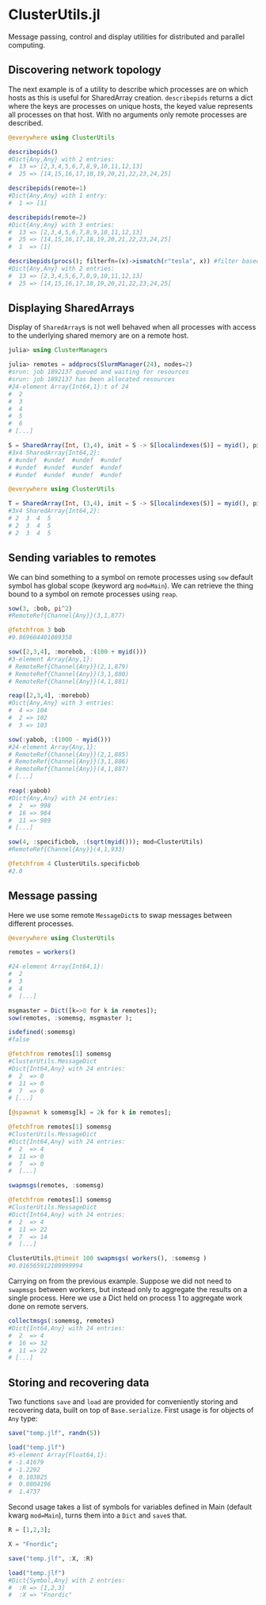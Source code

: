 
# ClusterUtils.jl

Message passing, control and display utilities for distributed and parallel computing.

## Discovering network topology

The next example is of a utility to describe which processes are on which hosts as this is useful for SharedArray creation.
`describepids` returns a dict where the keys are processes on unique hosts, the keyed value represents all processes on that host.
With no arguments only remote processes are described.

```julia
@everywhere using ClusterUtils

describepids()
#Dict{Any,Any} with 2 entries:
#  13 => [2,3,4,5,6,7,8,9,10,11,12,13]
#  25 => [14,15,16,17,18,19,20,21,22,23,24,25]

describepids(remote=1)
#Dict{Any,Any} with 1 entry:
#  1 => [1]

describepids(remote=2)
#Dict{Any,Any} with 3 entries:
#  13 => [2,3,4,5,6,7,8,9,10,11,12,13]
#  25 => [14,15,16,17,18,19,20,21,22,23,24,25]
#  1  => [1]

describepids(procs(); filterfn=(x)->ismatch(r"tesla", x)) #filter based on `hostname`
#Dict{Any,Any} with 2 entries:
#  13 => [2,3,4,5,6,7,8,9,10,11,12,13]
#  25 => [14,15,16,17,18,19,20,21,22,23,24,25]
```
## Displaying SharedArrays

Display of `SharedArray`s is not well behaved when all processes with access to the underlying shared memory are on a remote host.

```julia
julia> using ClusterManagers

julia> remotes = addprocs(SlurmManager(24), nodes=2)
#srun: job 1892137 queued and waiting for resources
#srun: job 1892137 has been allocated resources
#24-element Array{Int64,1}:t of 24
#  2
#  3
#  4
#  5
#  6
# [...]

S = SharedArray(Int, (3,4), init = S -> S[localindexes(S)] = myid(), pids=[2,3,4,5])
#3x4 SharedArray{Int64,2}:
# #undef  #undef  #undef  #undef
# #undef  #undef  #undef  #undef
# #undef  #undef  #undef  #undef

@everywhere using ClusterUtils

T = SharedArray(Int, (3,4), init = S -> S[localindexes(S)] = myid(), pids=[2,3,4,5])
#3x4 SharedArray{Int64,2}:
# 2  3  4  5
# 2  3  4  5
# 2  3  4  5
```

## Sending variables to remotes

We can bind something to a symbol on remote processes using `sow` default symbol has global scope (keyword arg `mod=Main`). 
We can retrieve the thing bound to a symbol on remote processes using `reap`.

```julia
sow(3, :bob, pi^2)
#RemoteRef{Channel{Any}}(3,1,877)

@fetchfrom 3 bob
#9.869604401089358

sow([2,3,4], :morebob, :(100 + myid()))
#3-element Array{Any,1}:
# RemoteRef{Channel{Any}}(2,1,879)
# RemoteRef{Channel{Any}}(3,1,880)
# RemoteRef{Channel{Any}}(4,1,881)

reap([2,3,4], :morebob)
#Dict{Any,Any} with 3 entries:
#  4 => 104
#  2 => 102
#  3 => 103

sow(:yabob, :(1000 - myid()))
#24-element Array{Any,1}:
# RemoteRef{Channel{Any}}(2,1,885) 
# RemoteRef{Channel{Any}}(3,1,886) 
# RemoteRef{Channel{Any}}(4,1,887) 
# [...]

reap(:yabob)
#Dict{Any,Any} with 24 entries:
#  2  => 998
#  16 => 984
#  11 => 989
# [...]

sow(4, :specificbob, :(sqrt(myid())); mod=ClusterUtils)
#RemoteRef{Channel{Any}}(4,1,933)

@fetchfrom 4 ClusterUtils.specificbob
#2.0

```

## Message passing

Here we use some remote `MessageDict`s to swap messages between different processes.

```julia
@everywhere using ClusterUtils

remotes = workers()

#24-element Array{Int64,1}:
#  2
#  3
#  4
#  [...]

msgmaster = Dict([k=>0 for k in remotes]);
sow(remotes, :somemsg, msgmaster );

isdefined(:somemsg)
#false

@fetchfrom remotes[1] somemsg
#ClusterUtils.MessageDict
#Dict{Int64,Any} with 24 entries:
#  2  => 0
#  11 => 0
#  7  => 0
# [...]

[@spawnat k somemsg[k] = 2k for k in remotes];

@fetchfrom remotes[1] somemsg
#ClusterUtils.MessageDict
#Dict{Int64,Any} with 24 entries:
#  2  => 4
#  11 => 0
#  7  => 0
#  [...]

swapmsgs(remotes, :somemsg)

@fetchfrom remotes[1] somemsg
#ClusterUtils.MessageDict
#Dict{Int64,Any} with 24 entries:
#  2  => 4
#  11 => 22
#  7  => 14
#  [...]

ClusterUtils.@timeit 100 swapmsgs( workers(), :somemsg )
#0.016565912109999994
```

Carrying on from the previous example. Suppose we did not need to `swapmsgs` between workers, but instead only to aggregate the results on a single process.
Here we use a Dict held on process 1 to aggregate work done on remote servers.

```julia
collectmsgs(:somemsg, remotes)
#Dict{Int64,Any} with 24 entries:
#  2  => 4
#  16 => 32
#  11 => 22
# [...]
```

## Storing and recovering data

Two functions `save` and `load` are provided for conveniently storing and recovering data, built on top of `Base.serialize`. First usage is for objects of `Any` type:

```julia
save("temp.jlf", randn(5))

load("temp.jlf")
#5-element Array{Float64,1}:
# -1.41679  
# -1.2292   
#  0.103825 
#  0.0804196
#  1.4737   
```

Second usage takes a list of symbols for variables defined in Main (default kwarg `mod=Main`), turns them into a `Dict` and `save`s that.

```julia
R = [1,2,3];

X = "Fnordic";

save("temp.jlf", :X, :R)

load("temp.jlf")
#Dict{Symbol,Any} with 2 entries:
#  :R => [1,2,3]
#  :X => "Fnordic"
```


